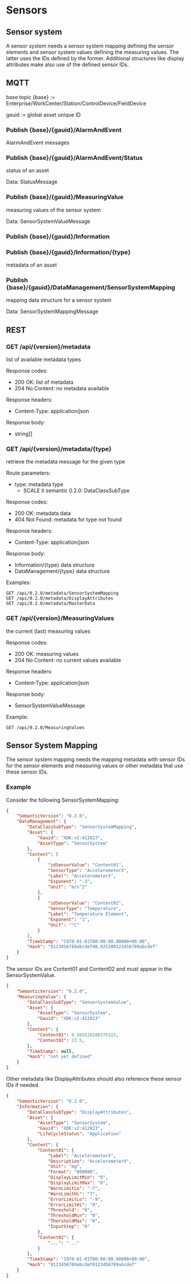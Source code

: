# Sensors

## Sensor system

A sensor system needs a sensor system mapping defining the sensor elements and sensor system values defining the measuring values. The latter uses the IDs defined by the former. Additional structures like display attributes make also use of the defined sensor IDs.

## MQTT

base topic {base} := Enterprise/WorkCenter/Station/ControlDevice/FieldDevice

gauid := global asset unique ID

### Publish {base}/{gauid}/AlarmAndEvent
AlarmAndEvent messages

### Publish {base}/{gauid}/AlarmAndEvent/Status
status of an asset

Data: StatusMessage

### Publish {base}/{gauid}/MeasuringValue
measuring values of the sensor system

Data: SensorSystemValueMessage

### Publish {base}/{gauid}/Information

### Publish {base}/{gauid}/Information/{type}
metadata of an asset

### Publish {base}/{gauid}/DataManagement/SensorSystemMapping
mapping data structure for a sensor system

Data: SensorSystemMappingMessage

## REST

### GET /api/{version}/metadata
list of available metadata types

Response codes:
- 200 OK: list of metadata
- 204 No Content: no metadata available

Response headers:
- Content-Type: application/json

Response body:
- string[]

### GET /api/{version}/metadata/{type}
retrieve the metadata message for the given type

Route parameters:
- type: metadata type
    - SCALE it semantic 0.2.0: DataClassSubType

Response codes:
- 200 OK: metadata data
- 404 Not Found: metadata for type not found

Response headers:
- Content-Type: application/json

Response body:
- Information/{type} data structure
- DataManagement/{type} data structure

Examples:
```
GET /api/0.2.0/metadata/SensorSystemMapping
GET /api/0.2.0/metadata/DisplayAttributes
GET /api/0.2.0/metadata/MasterData
```

### GET /api/{version}/MeasuringValues
the current (last) measuring values

Response codes:
- 200 OK: measuring values
- 204 No Content: no current values available

Response headers:
- Content-Type: application/json

Response body:
- SensorSystemValueMessage

Example:
```
GET /api/0.2.0/MeasuringValues
```

## Sensor System Mapping
The sensor system mapping needs the mapping metadata with sensor IDs for the sensor elements and measuring values or other metadata that use these sensor IDs.

### Example

Consider the following SensorSystemMapping:
```json
{
    "SemanticVersion": "0.2.0",
    "DataManagement": {
        "DataClassSubType": "SensorSystemMapping",
        "Asset": {
            "Gauid": "XDK:v2:412823",
            "AssetType": "SensorSystem"
        },
        "Content": [
            {
                "idSensorValue": "Content01",
                "SensorType": "AccelerometerX",
                "Label": "AccelerometerX",
                "Exponent": "-3",
                "Unit": "m/s^2"
            },
            {
                "idSensorValue": "Content02",
                "SensorType": "Temperature",
                "Label": "Temperature Element",
                "Exponent": "1",
                "Unit": "°C"
            }
        ],
        "TimeStamp": "1970-01-01T00:00:00.00000+00:00",
        "Hash": "0123456789abcdef48.825280123456789abcdef"
    }
}
```

The sensor IDs are Content01 and Content02 and must appear in the SensorSystemValue.
```json
{
    "SemanticVersion": "0.2.0",
    "MeasuringValue": {
        "DataClassSubType": "SensorSystemValue",
        "Asset": {
            "AssetType": "SensorSystem",
            "Gauid": "XDK:v2:412823"
        },
        "Content": {
            "Content01": 9.565528280375322,
            "Content02": 23.5,
        },
        "TimeStamp": null,
        "Hash": "not yet defined"
    }
}
```

Other metadata like DisplayAttributes should also reference these sensor IDs if needed.
```json
{
    "SemanticVersion": "0.2.0",
    "Information": {
        "DataClassSubType": "DisplayAttributes",
        "Asset": {
            "AssetType": "SensorSystem",
            "Gauid": "XDK:v2:412823",
            "LifeCycleStatus": "Application"
        },
        "Content": {
            "Content01": {
                "Label": "AccelerometerX",
                "Description": "AccelerometerX",
                "Unit": "mg",
                "Format": "000000",
                "DisplayLimitMin": "0",
                "DisplayLimitMax": "0",
                "WarnLimitLo": "-7",
                "WarnLimitHi": "7",
                "ErrorLimitLo": "-9",
                "ErrorLimitHi": "9",
                "Threshold": "0",
                "ThresholdMin": "0",
                "ThersholdMax": "0",
                "InputStep": "0"
            },
            "Content02": {
                "...": "..."
            }
        },
        "TimeStamp": "1970-01-01T00:00:00.00000+00:00",
        "Hash": "0123456789abcdef0123456789abcdef"
    }
}
```
